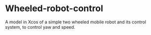 # Wheeled-robot-control
A model in Xcos of a simple two wheeled mobile robot and its control system, to control yaw and speed.
